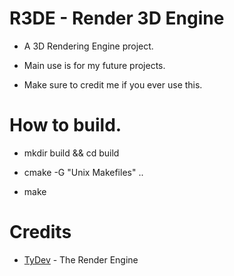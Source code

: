 # R3DE - Render 3D Engine

* A 3D Rendering Engine project.

* Main use is for my future projects.

* Make sure to credit me if you ever use this.

# How to build.

* mkdir build && cd build

* cmake -G "Unix Makefiles" ..

* make

# Credits

* [TyDev](https://twitter.com/TyDev_) - The Render Engine